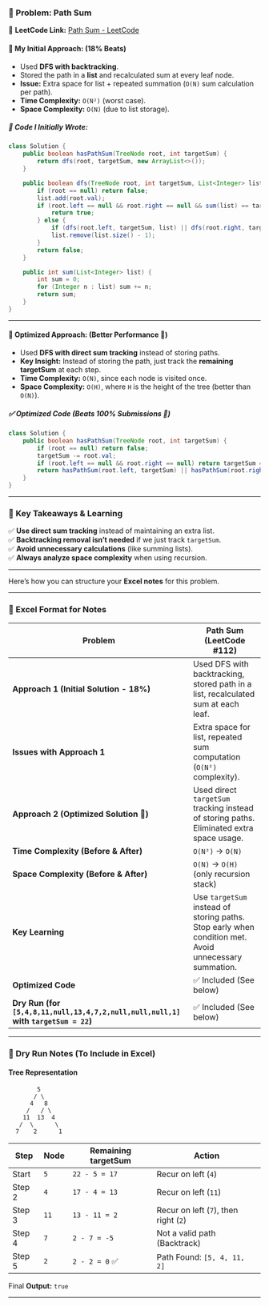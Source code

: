 ### **📌 Problem: Path Sum**  
🔗 **LeetCode Link:** [Path Sum - LeetCode](https://leetcode.com/problems/path-sum/)  

#### **🔹 My Initial Approach: (18% Beats)**
- Used **DFS with backtracking**.  
- Stored the path in a **list** and recalculated sum at every leaf node.  
- **Issue:** Extra space for list + repeated summation (`O(N)` sum calculation per path).  
- **Time Complexity:** `O(N²)` (worst case).  
- **Space Complexity:** `O(N)` (due to list storage).  

##### **🚀 Code I Initially Wrote:**
```java
class Solution {
    public boolean hasPathSum(TreeNode root, int targetSum) {
        return dfs(root, targetSum, new ArrayList<>());
    }

    public boolean dfs(TreeNode root, int targetSum, List<Integer> list) {
        if (root == null) return false;
        list.add(root.val);
        if (root.left == null && root.right == null && sum(list) == targetSum) {
            return true;
        } else {
            if (dfs(root.left, targetSum, list) || dfs(root.right, targetSum, list)) return true;
            list.remove(list.size() - 1);
        }
        return false;
    }

    public int sum(List<Integer> list) {
        int sum = 0;
        for (Integer n : list) sum += n;
        return sum;
    }
}
```
---

#### **🔹 Optimized Approach: (Better Performance 🚀)**
- Used **DFS with direct sum tracking** instead of storing paths.  
- **Key Insight:** Instead of storing the path, just track the **remaining targetSum** at each step.  
- **Time Complexity:** `O(N)`, since each node is visited once.  
- **Space Complexity:** `O(H)`, where `H` is the height of the tree (better than `O(N)`).  

##### **✅ Optimized Code (Beats 100% Submissions 🚀)**
```java
class Solution {
    public boolean hasPathSum(TreeNode root, int targetSum) {
        if (root == null) return false;
        targetSum -= root.val;
        if (root.left == null && root.right == null) return targetSum == 0;
        return hasPathSum(root.left, targetSum) || hasPathSum(root.right, targetSum);
    }
}
```
---

### **📌 Key Takeaways & Learning**
✅ **Use direct sum tracking** instead of maintaining an extra list.  
✅ **Backtracking removal isn’t needed** if we just track `targetSum`.  
✅ **Avoid unnecessary calculations** (like summing lists).  
✅ **Always analyze space complexity** when using recursion.  

---

Here’s how you can structure your **Excel notes** for this problem.  

---

### **📌 Excel Format for Notes**  

| **Problem**     | **Path Sum** (LeetCode #112) |
|----------------|-----------------------------|
| **Approach 1 (Initial Solution - 18%)** | Used DFS with backtracking, stored path in a list, recalculated sum at each leaf. |
| **Issues with Approach 1** | Extra space for list, repeated sum computation (`O(N²)` complexity). |
| **Approach 2 (Optimized Solution 🚀)** | Used direct `targetSum` tracking instead of storing paths. Eliminated extra space usage. |
| **Time Complexity (Before & After)** | `O(N²)` → `O(N)` |
| **Space Complexity (Before & After)** | `O(N)` → `O(H)` (only recursion stack) |
| **Key Learning** | Use `targetSum` instead of storing paths. Stop early when condition met. Avoid unnecessary summation. |
| **Optimized Code** | ✅ Included (See below) |
| **Dry Run (for `[5,4,8,11,null,13,4,7,2,null,null,null,1]` with `targetSum = 22`)** | ✅ Included (See below) |

---

### **📌 Dry Run Notes (To Include in Excel)**  

#### **Tree Representation**
```
        5
       / \
      4   8
     /   / \
    11  13  4
   /  \      \
  7    2      1
```

| **Step** | **Node** | **Remaining targetSum** | **Action** |
|----------|---------|-----------------|-----------|
| Start | `5` | `22 - 5 = 17` | Recur on left (`4`) |
| Step 2 | `4` | `17 - 4 = 13` | Recur on left (`11`) |
| Step 3 | `11` | `13 - 11 = 2` | Recur on left (`7`), then right (`2`) |
| Step 4 | `7` | `2 - 7 = -5` | Not a valid path (Backtrack) |
| Step 5 | `2` | `2 - 2 = 0` ✅ | Path Found: `[5, 4, 11, 2]` |

Final **Output:** `true`

---
